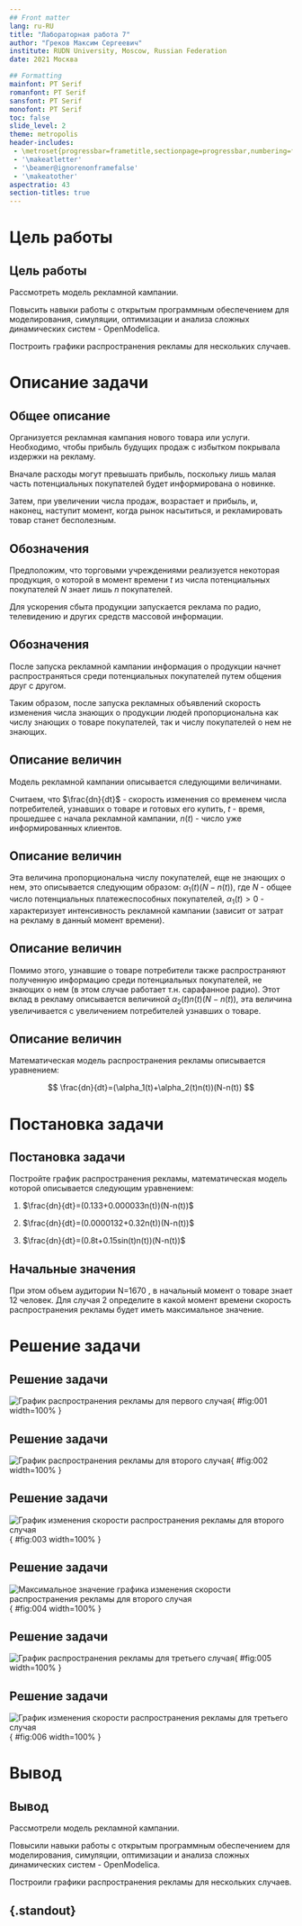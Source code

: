 ```yaml
---
## Front matter
lang: ru-RU
title: "Лабораторная работа 7"
author: "Греков Максим Сергеевич"
institute: RUDN University, Moscow, Russian Federation
date: 2021 Москва

## Formatting
mainfont: PT Serif
romanfont: PT Serif
sansfont: PT Serif
monofont: PT Serif
toc: false
slide_level: 2
theme: metropolis
header-includes: 
 - \metroset{progressbar=frametitle,sectionpage=progressbar,numbering=fraction}
 - '\makeatletter'
 - '\beamer@ignorenonframefalse'
 - '\makeatother'
aspectratio: 43
section-titles: true
---
```


# Цель работы

## Цель работы

Рассмотреть модель рекламной кампании.

Повысить навыки работы с открытым программным обеспечением для моделирования, симуляции, оптимизации и анализа сложных динамических систем - OpenModelica.

Построить графики распространения рекламы для нескольких случаев.

# Описание задачи

## Общее описание

Организуется рекламная кампания нового товара или услуги. Необходимо, чтобы прибыль будущих продаж с избытком покрывала издержки на рекламу.

Вначале расходы могут превышать прибыль, поскольку лишь малая часть потенциальных покупателей будет информирована о новинке. 

Затем, при увеличении числа продаж, возрастает и прибыль, и, наконец, наступит момент, когда рынок насытиться, и рекламировать товар станет бесполезным.

## Обозначения

Предположим, что торговыми учреждениями реализуется некоторая продукция, о которой в момент времени $t$ из числа потенциальных покупателей $N$ знает лишь $n$ покупателей. 

Для ускорения сбыта продукции запускается реклама по радио, телевидению и других средств массовой информации. 

## Обозначения

После запуска рекламной кампании информация о продукции начнет распространяться среди потенциальных покупателей путем общения друг с другом. 

Таким образом, после запуска рекламных объявлений скорость изменения числа знающих о продукции людей пропорциональна как числу знающих о товаре покупателей, так и числу покупателей о нем не знающих.

## Описание величин

Модель рекламной кампании описывается следующими величинами.

Считаем, что $\frac{dn}{dt}$ - скорость изменения со временем числа потребителей, узнавших о товаре и готовых его купить, $t$ - время, прошедшее с начала рекламной кампании, $n(t)$ - число уже информированных клиентов. 

## Описание величин

Эта величина пропорциональна числу покупателей, еще не знающих о нем, это описывается следующим образом: $\alpha_1(t)(N-n(t))$, где $N$ - общее число потенциальных платежеспособных покупателей, $\alpha_1(t)>0$ - характеризует интенсивность рекламной кампании (зависит от затрат на рекламу в данный момент времени).

## Описание величин

Помимо этого, узнавшие о товаре потребители также распространяют полученную информацию среди потенциальных покупателей, не знающих о нем (в этом случае работает т.н. сарафанное радио). Этот вклад в рекламу описывается величиной $\alpha_2(t)n(t)(N-n(t))$, эта величина увеличивается с увеличением потребителей узнавших о товаре. 

## Описание величин

Математическая модель распространения рекламы описывается уравнением:

$$
\frac{dn}{dt}=(\alpha_1(t)+\alpha_2(t)n(t))(N-n(t))
$$

# Постановка задачи

## Постановка задачи

Постройте график распространения рекламы, математическая модель которой описывается следующим уравнением:

1. $\frac{dn}{dt}=(0.133+0.000033n(t))(N-n(t))$

2. $\frac{dn}{dt}=(0.0000132+0.32n(t))(N-n(t))$

3. $\frac{dn}{dt}=(0.8t+0.15sin(t)n(t))(N-n(t))$

## Начальные значения

При этом объем аудитории N=1670 , в начальный момент о товаре знает 12 человек. Для случая 2 определите в какой момент времени скорость распространения рекламы будет иметь максимальное значение.

# Решение задачи

## Решение задачи

![График распространения рекламы для первого случая](image/graph1.png){ #fig:001 width=100% }

## Решение задачи

![График распространения рекламы для второго случая](image/graph2.png){ #fig:002 width=100% }

## Решение задачи

![График изменения скорости распространения рекламы для второго случая](image/graph3.png){ #fig:003 width=100% }

## Решение задачи

![Максимальное значение графика изменения скорости распространения рекламы для второго случая](image/graph4.png){ #fig:004 width=100% }

## Решение задачи

![График распространения рекламы для третьего случая](image/graph5.png){ #fig:005 width=100% }

## Решение задачи

![График изменения скорости распространения рекламы для третьего случая](image/graph6.png){ #fig:006 width=100% }

# Вывод 

## Вывод 

Рассмотрели модель рекламной кампании.

Повысили навыки работы с открытым программным обеспечением для моделирования, симуляции, оптимизации и анализа сложных динамических систем - OpenModelica.

Построили графики распространения рекламы для нескольких случаев.

## {.standout}